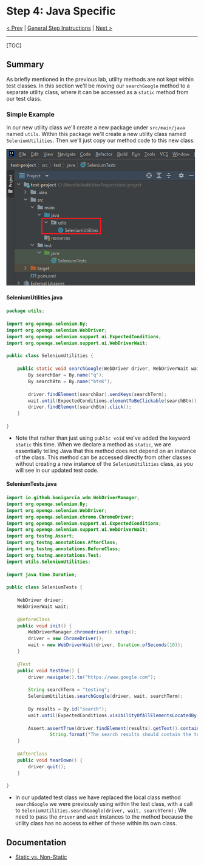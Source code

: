 # Step 4: Java Specific

[< Prev](./java3.md) | [General Step Instructions](../step4.md) | [Next >](./java5.md)

---

[TOC]

## Summary

As briefly mentioned in the previous lab, utility methods are not kept within test classes. In this section we'll be
moving our `searchGoogle` method to a separate utility class, where it can be accessed as a `static` method from our
test class.

### Simple Example

In our new utility class we'll create a new package under `src/main/java` named `utils`. Within this package we'll
create a new utility class named `SeleniumUtilities`. Then we'll just copy our method code to this new class.
  
![](./screencaps/utils.png)

#### SeleniumUtilities.java

```java
package utils;

import org.openqa.selenium.By;
import org.openqa.selenium.WebDriver;
import org.openqa.selenium.support.ui.ExpectedConditions;
import org.openqa.selenium.support.ui.WebDriverWait;

public class SeleniumUtilities {

    public static void searchGoogle(WebDriver driver, WebDriverWait wait, String searchTerm) {
        By searchBar = By.name("q");
        By searchBtn = By.name("btnK");

        driver.findElement(searchBar).sendKeys(searchTerm);
        wait.until(ExpectedConditions.elementToBeClickable(searchBtn));
        driver.findElement(searchBtn).click();
    }

}
```

* Note that rather than just using `public void` we've added the keyword `static` this time. When we declare a method
  as `static`, we are essentially telling Java that this method does not depend on an instance of the class. This method
  can be accessed directly from other classes without creating a new instance of the `SeleniumUtilities` class, as you
  will see in our updated test code.

#### SeleniumTests.java

```java
import io.github.bonigarcia.wdm.WebDriverManager;
import org.openqa.selenium.By;
import org.openqa.selenium.WebDriver;
import org.openqa.selenium.chrome.ChromeDriver;
import org.openqa.selenium.support.ui.ExpectedConditions;
import org.openqa.selenium.support.ui.WebDriverWait;
import org.testng.Assert;
import org.testng.annotations.AfterClass;
import org.testng.annotations.BeforeClass;
import org.testng.annotations.Test;
import utils.SeleniumUtilities;

import java.time.Duration;

public class SeleniumTests {

    WebDriver driver;
    WebDriverWait wait;

    @BeforeClass
    public void init() {
        WebDriverManager.chromedriver().setup();
        driver = new ChromeDriver();
        wait = new WebDriverWait(driver, Duration.ofSeconds(10));
    }

    @Test
    public void testOne() {
        driver.navigate().to("https://www.google.com");

        String searchTerm = "testing";
        SeleniumUtilities.searchGoogle(driver, wait, searchTerm);

        By results = By.id("search");
        wait.until(ExpectedConditions.visibilityOfAllElementsLocatedBy(results));

        Assert.assertTrue(driver.findElement(results).getText().contains(searchTerm),
                String.format("The search results should contain the term '%s'.", searchTerm));
    }

    @AfterClass
    public void tearDown() {
        driver.quit();
    }

}
```

* In our updated test class we have replaced the local class method `searchGoogle` we were previously using within the
  test class, with a call to `SeleniumUtilities.searchGoogle(driver, wait, searchTerm);` We need to pass the `driver`
  and `wait` instances to the method because the utility class has no access to either of these within its own class.

## Documentation

- [Static vs. Non-Static](https://www.baeldung.com/java-static)
